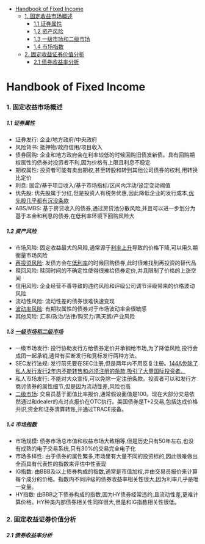 - [Handbook of Fixed Income](#handbook-of-fixed-income)
    - [1. 固定收益市场概述](#1-固定收益市场概述)
        - [1.1 证券属性](#11-证券属性)
        - [1.2 资产风险](#12-资产风险)
        - [1.3 一级市场和二级市场](#13-一级市场和二级市场)
        - [1.4 市场指数](#14-市场指数)
    - [2. 固定收益证券价值分析](#2-固定收益证券价值分析)
        - [2.1 债券收益率分析](#21-债券收益率分析)

# Handbook of Fixed Income
### 1. 固定收益市场概述
##### 1.1 证券属性
- 证券发行: 企业/地方政府/中央政府
- 风险背书: 抵押物/政府信用/项目收入
- 债券回购: 企业和地方政府会在利率较低的时候回购旧债发新债。具有回购期权属性的债券对投资者不利,因为价格有上限且利息不稳定
- 期权属性: 投资者可能有卖出期权,甚至转股和转到其他公司债券的权利,用转换比定价
- 利息: 固定/基于项目收入/基于市场指标/区间内浮动/设定变动阈值
- 优先股: 优先股属于分红,但是投资人有税务优惠,因此降低企业的发行成本,<u>优先股几乎都有沉没条款</u>
- ABS/MBS: 基于房贷收入的债券,通过房贷池分散风险,并且可以进一步划分为基于本金和利息的债券,在低利率环境下回购风险大
##### 1.2 资产风险
- 市场风险: 固定收益最大的风险,通常源于<u>利率上升</u>导致的价格下降,可以用久期衡量市场风险
- <u>再投资风险</u>: 发债方会在<u>低利率</u>的时候回购债券,此时很难找到再投资的替代品
- 赎回风险: 赎回时间的不确定性使得很难给债券定价,并且限制了价格的上涨空间
- 信用风险: 企业经营不善导致的违约风险和评级公司调节评级带来的价格波动风险
- 流动性风险: 流动性差的债券很难快速变现
- <u>波动率风险</u>: 有期权属性的债券对于市场波动率会很敏感
- 其他风险: 汇率/政治/法律/购买力/黑天鹅/产业风险
##### 1.3 <u>一级市场和二级市场</u>
- 一级市场发行: 投行协助发行方给债券定价并承销给市场,为了降低风险,投行会成团一起承销,通常有买断发行和竞标发行两种方法。
- SEC发行法规: 发行前先要在SEC注册,但是两年内不用反复注册。<u>144A免除了私人发行发行2年内不能转售和必须注册的条款,吸引了大量国际投资者。</u>
- 私人市场发行: 不能对大众宣传,可以免除一定注册条款。投资者可以和发行方商讨债券的属性细节,但是因为流动性差,风险也高
- <u>二级市场</u>: 交易员基于面值比率报价,通常假设面值是100。现在大部分交易依然通过和dealer的点对点报价在OTC执行。美国债券是T+2交易,包括达成价格共识,资金和证券清算转账,并通过TRACE报备。
##### 1.4 市场指数
- 市场规模: 债券市场总市值和权益市场大致相等,但是历史只有50年左右,也没有成熟的电子交易系统,只有30%的交易完全电子化
- 市场多样性: 由于债券的属性繁多,市场里有大量不同的投资标的,因此很难做出全面具有代表性的指数来评估中性表现
- IG指数: 由BBB及以上债券构成的指数,通常是市值加权,并由交易员报价来计算每个成分的价格。指数内不同评级的债券收益率相关性很大,因为利率几乎是唯一变量。
- HY指数: 由BBB之下债券构成的指数,因为HY债券经常违约,且流动性差,更难计算价格。HY种类内部债券相关性同样很大,但是和IG指数相关性很低。
### 2. 固定收益证券价值分析
##### 2.1 债券收益率分析

